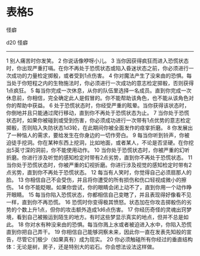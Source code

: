# 表格5

怪癖

  d20   怪癖
  ----- ------------------------------------------------------------------------------------------------------------------------------------------------------
  1     别人痛苦时你发笑。
  2     你说话像咿呀小儿。
  3     当你因获得疯狂而进入恐慌状态时，你出现严重打嗝。在你不再处于恐慌状态或陷入昏迷状态之前，你必须进行一次成功的力量检定掷骰，或者受到1点伤害。
  4     你对魔法产生了没来由的恐惧。每当处于你短程之内的生物施法时，你必须进行一次成功的意志检定掷骰，否则获得1点疯狂。
  5     每当你完成一次休息，从你的队伍里选择一名成员。直到你完成一次休息前，你相信，完全确定此人是假冒的。你不能帮助该角色，也不能从该角色对你的帮助中获益。
  6     处于恐慌状态时，你经受严重的眩晕。当你获得该状态时，你倒地并且只能通过爬行移动，直到你不再处于恐慌状态为止。
  7     当你处于恐慌状态时，如果你被碰到或受到伤害，你必须成功进行一次带有1点优势的意志检定掷骰，否则陷入失防状态1d3轮，在此期间你被全面发作的痉挛折磨。
  8     你发展出了一种恼人的需求，要给发生在你身边的一切作旁白。
  9     每当你听到铃声，你被迫徒手挖洞。你在某种东西上挖洞，比如地面，或者某人，不论是否坚硬。在你挖出5英寸深的洞前，你不能使用动作。
  10    当你处于恐慌状态时，你被严重的幻听折磨。你进行涉及听觉的感知检定时带有2点劣势，直到你不再处于恐慌状态。
  11    当你处于恐慌状态时，你被严重的幻视折磨。你进行涉及视觉的感知检定时带有2点劣势，直到你不再处于恐慌状态。
  12    每当有人笑时，你觉得自己必须扇那人的脸。
  13    你相信自己不会受伤，并且将你遭受的所有损伤和伤口轻视成微小的擦伤。
  14    你不能眨眼。如果你尝试，你的眼睛会闭上动不了，直到你用一个动作睁开眼睛。
  15    每当你陷入恐慌状态，你都相信自己变瞎了，并且表现得好像看不见一样，直到你不再恐慌。
  16    恐慌时你变得极其愤怒。状态加在你攻击掷骰伤的劣势的个数上升1点，但你的攻击额外造成1d6点伤害。
  17    你经历奇怪的灵魂出窍梦境，看到自己被搬运到陌生的地方。有时这些梦显示真实的地点，但并不总是如此。
  18    你对水有种没来由的恐惧。每当你溅上水或者被迫进入水中，你陷入恐慌直到你把自己弄干。
  19    你相信自己能够洞察未来，因此你一直在发表先知般的宣告，尽管它们极少（如果真有）成为现实。
  20    你必须触碰所有你经过的垂直结构体：无论是树，房子，还是特别大的岩石。你会想法设法这样做。

